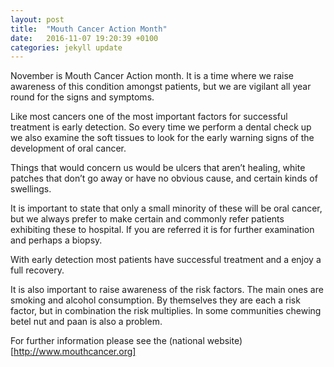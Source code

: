 ```yaml
---
layout: post
title:  "Mouth Cancer Action Month"
date:   2016-11-07 19:20:39 +0100
categories: jekyll update
---
```


November is Mouth Cancer Action month.  It is a time where we raise awareness of this condition amongst patients, but we are vigilant all year round for the signs and symptoms.

Like most cancers one of the most important factors for successful treatment is early detection.  So every time we perform a dental check up we also examine the soft tissues to look for the early warning signs of the development of oral cancer.

Things that would concern us would be ulcers that aren’t healing, white patches that don’t go away or have no obvious cause, and certain kinds of swellings.

It is important to state that only a small minority of these will be oral cancer, but we always prefer to make certain and commonly refer patients exhibiting these to hospital.   If you are referred it is for further examination and perhaps a biopsy.

With early detection most patients have successful treatment and a enjoy a full recovery.

It is also important to raise awareness of the risk factors.  The main ones are smoking and alcohol consumption.  By themselves they are each a risk factor, but in combination the risk multiplies.  In some communities chewing betel nut and paan is also a problem.

For further information please see the (national website)[http://www.mouthcancer.org]
